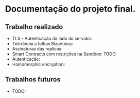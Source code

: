 # Documentação do projeto final.

## Trabalho realizado
* TLS - Autenticação do lado do servidor:
* Tolerância a falhas Bizantinas: 
* Assinaturas das replicas:
* Smart Contracts com restrições na Sandbox: TODO
* Autenticação: 
* Homomorphic encryption: 

## Trabalhos futuros
* TODO:
